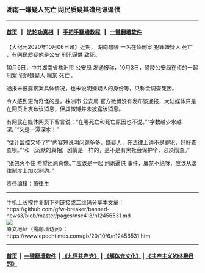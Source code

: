 ### 湖南一嫌疑人死亡 网民质疑其遭刑讯逼供
------------------------

#### [首页](https://github.com/gfw-breaker/banned-news3/blob/master/README.md) &nbsp;&nbsp;|&nbsp;&nbsp; [法轮功真相](https://github.com/begood0513/basic/blob/master/README.md)  &nbsp;&nbsp;|&nbsp;&nbsp; [手把手翻墙教程](https://github.com/gfw-breaker/guides/wiki)  &nbsp;&nbsp;|&nbsp;&nbsp; [一键翻墙软件](https://github.com/gfw-breaker/nogfw/blob/master/README.md)  



<div><p>
 【大纪元2020年10月06日讯】近期，
 <ok href="https://www.epochtimes.com/gb/tag/%E6%B9%96%E5%8D%97%E9%86%B4%E9%99%B5.html">
  湖南醴陵
 </ok>
 一名在侦刑案
 <ok href="https://www.epochtimes.com/gb/tag/%E7%8A%AF%E7%BD%AA%E5%AB%8C%E7%96%91%E4%BA%BA.html">
  犯罪嫌疑人
 </ok>
 <ok href="https://www.epochtimes.com/gb/tag/%E6%AD%BB%E4%BA%A1.html">
  死亡
 </ok>
 ，有网民质疑他是公安
 <ok href="https://www.epochtimes.com/gb/tag/%E5%88%91%E8%AE%AF%E9%80%BC%E4%BE%9B.html">
  刑讯逼供
 </ok>
 致死。
</p>
<p>
 10月6日，中共湖南省株洲市
 <ok href="https://www.epochtimes.com/gb/tag/%E5%85%AC%E5%AE%89%E5%B1%80.html">
  公安局
 </ok>
 发通报称，10月3日，醴陵公安局在侦的一起刑案
 <ok href="https://www.epochtimes.com/gb/tag/%E7%8A%AF%E7%BD%AA%E5%AB%8C%E7%96%91%E4%BA%BA.html">
  犯罪嫌疑人
 </ok>
 喻某
 <ok href="https://www.epochtimes.com/gb/tag/%E6%AD%BB%E4%BA%A1.html">
  死亡
 </ok>
 。
</p>
<p>
 通报未披露该案具体情况，也未说明嫌疑人的身份等，只称会调查死因。
</p>
<p>
 令人感到更为奇怪的是，株洲市
 <ok href="https://www.epochtimes.com/gb/tag/%E5%85%AC%E5%AE%89%E5%B1%80.html">
  公安局
 </ok>
 官方微博没有发布该通报，大陆媒体只是在网页上发布该消息，但其微博并未披露该消息。
</p>
<p>
 有网民在媒体网页下留言说：“在哪死亡和死亡原因也不说。”“字数越少水越深。”“又是一潭深水！”
</p>
<p>
 “估计监控又坏了!”“内容短说明问题多多，嫌疑人，在法律上讲不是罪犯，好好查查呗。”“和（沉默的真相）剧情是一样的，是不是有黑社会保护伞，必须彻查。”
</p>
<p>
 “纸包火不住 希望还原真像。”“应该是一起
 <ok href="https://www.epochtimes.com/gb/tag/%E5%88%91%E8%AE%AF%E9%80%BC%E4%BE%9B.html">
  刑讯逼供
 </ok>
 事件，屡禁不绝呀，应该从法律制度上加以制约。”
</p>
<p>
 责任编辑：萧律生
</p>
</div>
<hr/>
手机上长按并复制下列链接或二维码分享本文章：<br/>
https://github.com/gfw-breaker/banned-news3/blob/master/pages/nsc413/n12456531.md <br/>
<a href='https://github.com/gfw-breaker/banned-news3/blob/master/pages/nsc413/n12456531.md'><img src='https://github.com/gfw-breaker/banned-news3/blob/master/pages/nsc413/n12456531.md.png'/></a> <br/>
原文地址（需翻墙访问）：https://www.epochtimes.com/gb/20/10/6/n12456531.htm


------------------------
#### [首页](https://github.com/gfw-breaker/banned-news3/blob/master/README.md) &nbsp;|&nbsp; [一键翻墙软件](https://github.com/gfw-breaker/nogfw/blob/master/README.md) &nbsp;| [《九评共产党》](https://github.com/gfw-breaker/9ping.md/blob/master/README.md#九评之一评共产党是什么) | [《解体党文化》](https://github.com/gfw-breaker/jtdwh.md/blob/master/README.md) | [《共产主义的终极目的》](https://github.com/gfw-breaker/gczydzjmd.md/blob/master/README.md)


<img src='http://gfw-breaker.win/banned-news3/pages/nsc413/n12456531.md' width='0px' height='0px'/>